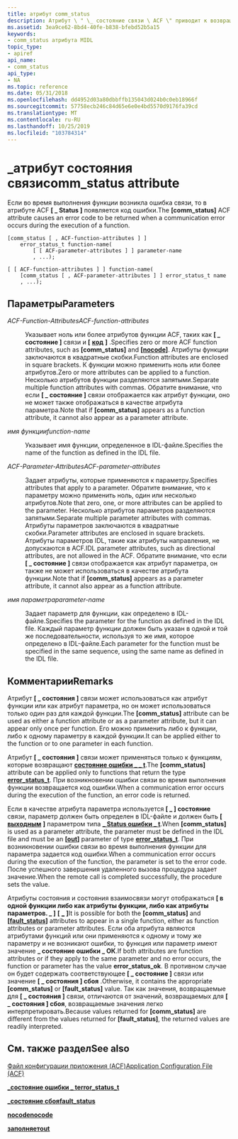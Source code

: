 ```yaml
---
title: атрибут comm_status
description: Атрибут \ " \_ состояние связи \ ACF \" приводит к возвращению кода ошибки при возникновении ошибки взаимодействия во время выполнения функции.
ms.assetid: 3ea9ce62-8bd4-40fe-b838-bfebd52b5a15
keywords:
- comm_status атрибута MIDL
topic_type:
- apiref
api_name:
- comm_status
api_type:
- NA
ms.topic: reference
ms.date: 05/31/2018
ms.openlocfilehash: dd4952d03a80dbbffb135043d024b0c0eb18966f
ms.sourcegitcommit: 57758ecb246c84d65e6e0e4bd5570d9176fa39cd
ms.translationtype: MT
ms.contentlocale: ru-RU
ms.lasthandoff: 10/25/2019
ms.locfileid: "103784314"
---
```

# <a name="comm_status-attribute"></a><span data-ttu-id="d9a6a-104">\_атрибут состояния связи</span><span class="sxs-lookup"><span data-stu-id="d9a6a-104">comm\_status attribute</span></span>

<span data-ttu-id="d9a6a-105">Если во время выполнения функции возникла ошибка связи, то в атрибуте ACF **\[ \_ Status \]** появляется код ошибки.</span><span class="sxs-lookup"><span data-stu-id="d9a6a-105">The **\[comm\_status\]** ACF attribute causes an error code to be returned when a communication error occurs during the execution of a function.</span></span>

``` syntax
[comm_status [ , ACF-function-attributes ] ] 
    error_status_t function-name(
        [ [ ACF-parameter-attributes ] ] parameter-name
        , ...);

[ [ ACF-function-attributes ] ] function-name(
    [comm_status [ , ACF-parameter-attributes ] ] error_status_t name
    , ...);
```

## <a name="parameters"></a><span data-ttu-id="d9a6a-106">Параметры</span><span class="sxs-lookup"><span data-stu-id="d9a6a-106">Parameters</span></span>

<dl> <dt>

<span data-ttu-id="d9a6a-107">*ACF-Function-Attributes*</span><span class="sxs-lookup"><span data-stu-id="d9a6a-107">*ACF-function-attributes*</span></span> 
</dt> <dd>

<span data-ttu-id="d9a6a-108">Указывает ноль или более атрибутов функции ACF, таких как **\[ \_ состояние \]** связи и **\[** [**код**](nocode.md) **\]** .</span><span class="sxs-lookup"><span data-stu-id="d9a6a-108">Specifies zero or more ACF function attributes, such as **\[comm\_status\]** and **\[**[**nocode**](nocode.md)**\]**.</span></span> <span data-ttu-id="d9a6a-109">Атрибуты функции заключаются в квадратные скобки.</span><span class="sxs-lookup"><span data-stu-id="d9a6a-109">Function attributes are enclosed in square brackets.</span></span> <span data-ttu-id="d9a6a-110">К функции можно применить ноль или более атрибутов.</span><span class="sxs-lookup"><span data-stu-id="d9a6a-110">Zero or more attributes can be applied to a function.</span></span> <span data-ttu-id="d9a6a-111">Несколько атрибутов функции разделяются запятыми.</span><span class="sxs-lookup"><span data-stu-id="d9a6a-111">Separate multiple function attributes with commas.</span></span> <span data-ttu-id="d9a6a-112">Обратите внимание, что если **\[ \_ состояние \]** связи отображается как атрибут функции, оно не может также отображаться в качестве атрибута параметра.</span><span class="sxs-lookup"><span data-stu-id="d9a6a-112">Note that if **\[comm\_status\]** appears as a function attribute, it cannot also appear as a parameter attribute.</span></span>

</dd> <dt>

<span data-ttu-id="d9a6a-113">*имя функции*</span><span class="sxs-lookup"><span data-stu-id="d9a6a-113">*function-name*</span></span> 
</dt> <dd>

<span data-ttu-id="d9a6a-114">Указывает имя функции, определенное в IDL-файле.</span><span class="sxs-lookup"><span data-stu-id="d9a6a-114">Specifies the name of the function as defined in the IDL file.</span></span>

</dd> <dt>

<span data-ttu-id="d9a6a-115">*ACF-Parameter-Attributes*</span><span class="sxs-lookup"><span data-stu-id="d9a6a-115">*ACF-parameter-attributes*</span></span> 
</dt> <dd>

<span data-ttu-id="d9a6a-116">Задает атрибуты, которые применяются к параметру.</span><span class="sxs-lookup"><span data-stu-id="d9a6a-116">Specifies attributes that apply to a parameter.</span></span> <span data-ttu-id="d9a6a-117">Обратите внимание, что к параметру можно применить ноль, один или несколько атрибутов.</span><span class="sxs-lookup"><span data-stu-id="d9a6a-117">Note that zero, one, or more attributes can be applied to the parameter.</span></span> <span data-ttu-id="d9a6a-118">Несколько атрибутов параметров разделяются запятыми.</span><span class="sxs-lookup"><span data-stu-id="d9a6a-118">Separate multiple parameter attributes with commas.</span></span> <span data-ttu-id="d9a6a-119">Атрибуты параметров заключаются в квадратные скобки.</span><span class="sxs-lookup"><span data-stu-id="d9a6a-119">Parameter attributes are enclosed in square brackets.</span></span> <span data-ttu-id="d9a6a-120">Атрибуты параметров IDL, такие как атрибуты направления, не допускаются в ACF.</span><span class="sxs-lookup"><span data-stu-id="d9a6a-120">IDL parameter attributes, such as directional attributes, are not allowed in the ACF.</span></span> <span data-ttu-id="d9a6a-121">Обратите внимание, что если **\[ \_ состояние \]** связи отображается как атрибут параметра, он также не может использоваться в качестве атрибута функции.</span><span class="sxs-lookup"><span data-stu-id="d9a6a-121">Note that if **\[comm\_status\]** appears as a parameter attribute, it cannot also appear as a function attribute.</span></span>

</dd> <dt>

<span data-ttu-id="d9a6a-122">*имя параметра*</span><span class="sxs-lookup"><span data-stu-id="d9a6a-122">*parameter-name*</span></span> 
</dt> <dd>

<span data-ttu-id="d9a6a-123">Задает параметр для функции, как определено в IDL-файле.</span><span class="sxs-lookup"><span data-stu-id="d9a6a-123">Specifies the parameter for the function as defined in the IDL file.</span></span> <span data-ttu-id="d9a6a-124">Каждый параметр функции должен быть указан в одной и той же последовательности, используя то же имя, которое определено в IDL-файле.</span><span class="sxs-lookup"><span data-stu-id="d9a6a-124">Each parameter for the function must be specified in the same sequence, using the same name as defined in the IDL file.</span></span>

</dd> </dl>

## <a name="remarks"></a><span data-ttu-id="d9a6a-125">Комментарии</span><span class="sxs-lookup"><span data-stu-id="d9a6a-125">Remarks</span></span>

<span data-ttu-id="d9a6a-126">Атрибут **\[ \_ состояния \]** связи может использоваться как атрибут функции или как атрибут параметра, но он может использоваться только один раз для каждой функции.</span><span class="sxs-lookup"><span data-stu-id="d9a6a-126">The **\[comm\_status\]** attribute can be used as either a function attribute or as a parameter attribute, but it can appear only once per function.</span></span> <span data-ttu-id="d9a6a-127">Его можно применить либо к функции, либо к одному параметру в каждой функции.</span><span class="sxs-lookup"><span data-stu-id="d9a6a-127">It can be applied either to the function or to one parameter in each function.</span></span>

<span data-ttu-id="d9a6a-128">Атрибут **\[ \_ состояния \]** связи может применяться только к функциям, которые возвращают [**состояние ошибки \_ \_ t**](error-status-t.md).</span><span class="sxs-lookup"><span data-stu-id="d9a6a-128">The **\[comm\_status\]** attribute can be applied only to functions that return the type [**error\_status\_t**](error-status-t.md).</span></span> <span data-ttu-id="d9a6a-129">При возникновении ошибки связи во время выполнения функции возвращается код ошибки.</span><span class="sxs-lookup"><span data-stu-id="d9a6a-129">When a communication error occurs during the execution of the function, an error code is returned.</span></span>

<span data-ttu-id="d9a6a-130">Если в качестве атрибута параметра используется **\[ \_ \] состояние** связи, параметр должен быть определен в IDL-файле и должен быть **\[** [**выходным**](out-idl.md) **\]** параметром типа [**\_ Status ошибки \_ t**](error-status-t.md).</span><span class="sxs-lookup"><span data-stu-id="d9a6a-130">When **\[comm\_status\]** is used as a parameter attribute, the parameter must be defined in the IDL file and must be an **\[**[**out**](out-idl.md)**\]** parameter of type [**error\_status\_t**](error-status-t.md).</span></span> <span data-ttu-id="d9a6a-131">При возникновении ошибки связи во время выполнения функции для параметра задается код ошибки.</span><span class="sxs-lookup"><span data-stu-id="d9a6a-131">When a communication error occurs during the execution of the function, the parameter is set to the error code.</span></span> <span data-ttu-id="d9a6a-132">После успешного завершения удаленного вызова процедура задает значение.</span><span class="sxs-lookup"><span data-stu-id="d9a6a-132">When the remote call is completed successfully, the procedure sets the value.</span></span>

<span data-ttu-id="d9a6a-133">Атрибуты состояния и состояния взаимосвязи могут отображаться **\[ в одной функции либо как атрибуты функции, либо как атрибуты параметров. \_ \]** **\[** [**\_**](fault-status.md) **\]**</span><span class="sxs-lookup"><span data-stu-id="d9a6a-133">It is possible for both the **\[comm\_status\]** and **\[**[**fault\_status**](fault-status.md)**\]** attributes to appear in a single function, either as function attributes or parameter attributes.</span></span> <span data-ttu-id="d9a6a-134">Если оба атрибута являются атрибутами функций или они применяются к одному и тому же параметру и не возникают ошибки, то функция или параметр имеют значение **\_ состояние ошибки \_ ОК**.</span><span class="sxs-lookup"><span data-stu-id="d9a6a-134">If both attributes are function attributes or if they apply to the same parameter and no error occurs, the function or parameter has the value **error\_status\_ok**.</span></span> <span data-ttu-id="d9a6a-135">В противном случае он будет содержать соответствующее **\[ \_ состояние \]** связи или значение **\[ \_ состояния \] сбоя** .</span><span class="sxs-lookup"><span data-stu-id="d9a6a-135">Otherwise, it contains the appropriate **\[comm\_status\]** or **\[fault\_status\]** value.</span></span> <span data-ttu-id="d9a6a-136">Так как значения, возвращаемые для **\[ \_ состояния \]** связи, отличаются от значений, возвращаемых для **\[ \_ состояния \] сбоя**, возвращаемые значения легко интерпретировать.</span><span class="sxs-lookup"><span data-stu-id="d9a6a-136">Because values returned for **\[comm\_status\]** are different from the values returned for **\[fault\_status\]**, the returned values are readily interpreted.</span></span>

## <a name="see-also"></a><span data-ttu-id="d9a6a-137">См. также раздел</span><span class="sxs-lookup"><span data-stu-id="d9a6a-137">See also</span></span>

<dl> <dt>

[<span data-ttu-id="d9a6a-138">Файл конфигурации приложения (ACF)</span><span class="sxs-lookup"><span data-stu-id="d9a6a-138">Application Configuration File (ACF)</span></span>](application-configuration-file-acf-.md)
</dt> <dt>

[<span data-ttu-id="d9a6a-139">**\_состояние ошибки \_ t**</span><span class="sxs-lookup"><span data-stu-id="d9a6a-139">**error\_status\_t**</span></span>](error-status-t.md)
</dt> <dt>

[<span data-ttu-id="d9a6a-140">**\_состояние сбоя**</span><span class="sxs-lookup"><span data-stu-id="d9a6a-140">**fault\_status**</span></span>](fault-status.md)
</dt> <dt>

[<span data-ttu-id="d9a6a-141">**nocode**</span><span class="sxs-lookup"><span data-stu-id="d9a6a-141">**nocode**</span></span>](nocode.md)
</dt> <dt>

[<span data-ttu-id="d9a6a-142">**заполняет**</span><span class="sxs-lookup"><span data-stu-id="d9a6a-142">**out**</span></span>](out-idl.md)
</dt> </dl>

 

 




